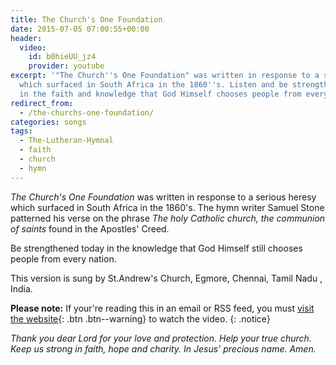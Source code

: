 ```yaml
---
title: The Church's One Foundation
date: 2015-07-05 07:00:55+00:00
header:
  video:
    id: b0hieUU_jz4
    provider: youtube
excerpt: '"The Church''s One Foundation" was written in response to a serious heresy
  which surfaced in South Africa in the 1860''s. Listen and be strengthened today
  in the faith and knowledge that God Himself chooses people from every nation. [...]'
redirect_from: 
  - /the-churchs-one-foundation/
categories: songs
tags:
  - The-Lutheran-Hymnal
  - faith
  - church
  - hymn
---
```

_The Church's One Foundation_ was written in response to a serious heresy which surfaced in South Africa in the 1860's.  The hymn writer Samuel Stone patterned his verse on the phrase _The holy Catholic church, the communion of saints_ found in the Apostles' Creed.

Be strengthened today in the knowledge that God Himself still chooses people from every nation.

This version is sung by St.Andrew's Church, Egmore, Chennai, Tamil Nadu , India.

**Please note:** If your're reading this in an email or RSS feed, you must [visit the website](/songs/the-churchs-one-foundation/){: .btn .btn--warning} to watch the video.
{: .notice}

_Thank you dear Lord for your love and protection.  Help your true church.  Keep us strong in faith, hope and charity.  In Jesus' precious name.  Amen._

